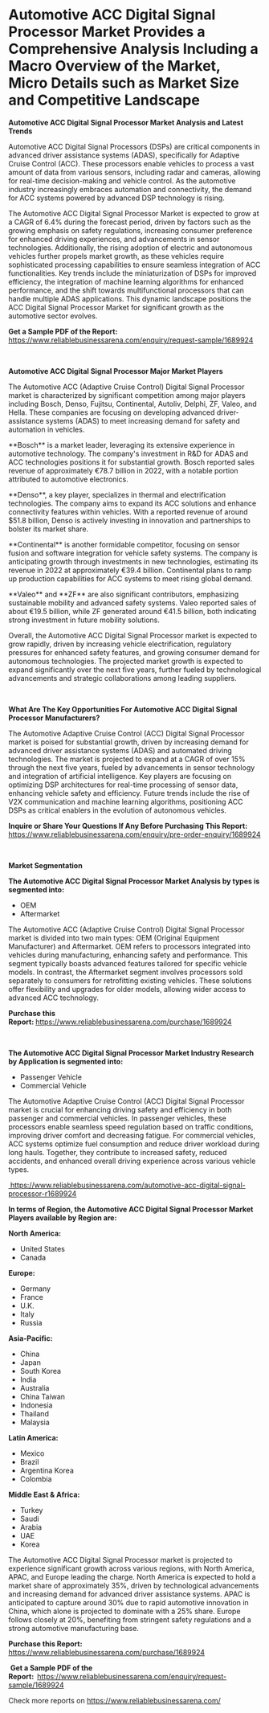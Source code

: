 <p><h1>Automotive ACC Digital Signal Processor Market Provides a Comprehensive Analysis Including a Macro Overview of the Market, Micro Details such as Market Size and Competitive Landscape</h1></p><p><strong>Automotive ACC Digital Signal Processor Market Analysis and Latest Trends</strong></p>
<p><p>Automotive ACC Digital Signal Processors (DSPs) are critical components in advanced driver assistance systems (ADAS), specifically for Adaptive Cruise Control (ACC). These processors enable vehicles to process a vast amount of data from various sensors, including radar and cameras, allowing for real-time decision-making and vehicle control. As the automotive industry increasingly embraces automation and connectivity, the demand for ACC systems powered by advanced DSP technology is rising. </p><p>The Automotive ACC Digital Signal Processor Market is expected to grow at a CAGR of 6.4% during the forecast period, driven by factors such as the growing emphasis on safety regulations, increasing consumer preference for enhanced driving experiences, and advancements in sensor technologies. Additionally, the rising adoption of electric and autonomous vehicles further propels market growth, as these vehicles require sophisticated processing capabilities to ensure seamless integration of ACC functionalities. Key trends include the miniaturization of DSPs for improved efficiency, the integration of machine learning algorithms for enhanced performance, and the shift towards multifunctional processors that can handle multiple ADAS applications. This dynamic landscape positions the ACC Digital Signal Processor Market for significant growth as the automotive sector evolves.</p></p>
<p><strong>Get a Sample PDF of the Report:&nbsp;</strong> <a href="https://www.reliablebusinessarena.com/enquiry/request-sample/1689924?utm_campaign=2988&utm_medium=2&utm_source=Github&utm_content=ia&utm_term=26032025&utm_id=automotive-acc-digital-signal-processor">https://www.reliablebusinessarena.com/enquiry/request-sample/1689924</a></p>
<p>&nbsp;</p>
<p><strong>Automotive ACC Digital Signal Processor Major Market Players</strong></p>
<p><p>The Automotive ACC (Adaptive Cruise Control) Digital Signal Processor market is characterized by significant competition among major players including Bosch, Denso, Fujitsu, Continental, Autoliv, Delphi, ZF, Valeo, and Hella. These companies are focusing on developing advanced driver-assistance systems (ADAS) to meet increasing demand for safety and automation in vehicles.</p><p>**Bosch** is a market leader, leveraging its extensive experience in automotive technology. The company's investment in R&D for ADAS and ACC technologies positions it for substantial growth. Bosch reported sales revenue of approximately €78.7 billion in 2022, with a notable portion attributed to automotive electronics.</p><p>**Denso**, a key player, specializes in thermal and electrification technologies. The company aims to expand its ACC solutions and enhance connectivity features within vehicles. With a reported revenue of around $51.8 billion, Denso is actively investing in innovation and partnerships to bolster its market share.</p><p>**Continental** is another formidable competitor, focusing on sensor fusion and software integration for vehicle safety systems. The company is anticipating growth through investments in new technologies, estimating its revenue in 2022 at approximately €39.4 billion. Continental plans to ramp up production capabilities for ACC systems to meet rising global demand.</p><p>**Valeo** and **ZF** are also significant contributors, emphasizing sustainable mobility and advanced safety systems. Valeo reported sales of about €19.5 billion, while ZF generated around €41.5 billion, both indicating strong investment in future mobility solutions.</p><p>Overall, the Automotive ACC Digital Signal Processor market is expected to grow rapidly, driven by increasing vehicle electrification, regulatory pressures for enhanced safety features, and growing consumer demand for autonomous technologies. The projected market growth is expected to expand significantly over the next five years, further fueled by technological advancements and strategic collaborations among leading suppliers.</p></p>
<p>&nbsp;</p>
<p><strong>What Are The Key Opportunities For Automotive ACC Digital Signal Processor Manufacturers?</strong></p>
<p><p>The Automotive Adaptive Cruise Control (ACC) Digital Signal Processor market is poised for substantial growth, driven by increasing demand for advanced driver assistance systems (ADAS) and automated driving technologies. The market is projected to expand at a CAGR of over 15% through the next five years, fueled by advancements in sensor technology and integration of artificial intelligence. Key players are focusing on optimizing DSP architectures for real-time processing of sensor data, enhancing vehicle safety and efficiency. Future trends include the rise of V2X communication and machine learning algorithms, positioning ACC DSPs as critical enablers in the evolution of autonomous vehicles.</p></p>
<p><strong>Inquire or Share Your Questions If Any Before Purchasing This Report:</strong> <a href="https://www.reliablebusinessarena.com/enquiry/pre-order-enquiry/1689924?utm_campaign=2988&utm_medium=2&utm_source=Github&utm_content=ia&utm_term=26032025&utm_id=automotive-acc-digital-signal-processor">https://www.reliablebusinessarena.com/enquiry/pre-order-enquiry/1689924</a></p>
<p>&nbsp;</p>
<p><strong>Market Segmentation</strong></p>
<p><strong>The Automotive ACC Digital Signal Processor Market Analysis by types is segmented into:</strong></p>
<p><ul><li>OEM</li><li>Aftermarket</li></ul></p>
<p><p>The Automotive ACC (Adaptive Cruise Control) Digital Signal Processor market is divided into two main types: OEM (Original Equipment Manufacturer) and Aftermarket. OEM refers to processors integrated into vehicles during manufacturing, enhancing safety and performance. This segment typically boasts advanced features tailored for specific vehicle models. In contrast, the Aftermarket segment involves processors sold separately to consumers for retrofitting existing vehicles. These solutions offer flexibility and upgrades for older models, allowing wider access to advanced ACC technology.</p></p>
<p><strong>Purchase this Report:&nbsp;</strong><a href="https://www.reliablebusinessarena.com/purchase/1689924?utm_campaign=2988&utm_medium=2&utm_source=Github&utm_content=ia&utm_term=26032025&utm_id=automotive-acc-digital-signal-processor">https://www.reliablebusinessarena.com/purchase/1689924</a></p>
<p>&nbsp;</p>
<p><strong>The Automotive ACC Digital Signal Processor Market Industry Research by Application is segmented into:</strong></p>
<p><ul><li>Passenger Vehicle</li><li>Commercial Vehicle</li></ul></p>
<p><p>The Automotive Adaptive Cruise Control (ACC) Digital Signal Processor market is crucial for enhancing driving safety and efficiency in both passenger and commercial vehicles. In passenger vehicles, these processors enable seamless speed regulation based on traffic conditions, improving driver comfort and decreasing fatigue. For commercial vehicles, ACC systems optimize fuel consumption and reduce driver workload during long hauls. Together, they contribute to increased safety, reduced accidents, and enhanced overall driving experience across various vehicle types.</p></p>
<p><a href="https://www.reliablebusinessarena.com/automotive-acc-digital-signal-processor-r1689924?utm_campaign=2988&utm_medium=2&utm_source=Github&utm_content=ia&utm_term=26032025&utm_id=automotive-acc-digital-signal-processor">&nbsp;https://www.reliablebusinessarena.com/automotive-acc-digital-signal-processor-r1689924</a></p>
<p><strong>In terms of Region, the Automotive ACC Digital Signal Processor Market Players available by Region are:</strong></p>
<p>
    <p> <strong> North America: </strong>
        <ul>
            <li>United States</li>
            <li>Canada</li>
        </ul>
        </p> 
    <p> <strong> Europe: </strong>
        <ul>
            <li>Germany</li>
            <li>France</li>
            <li>U.K.</li>
            <li>Italy</li>
            <li>Russia</li>
        </ul>
        </p> 
    <p> <strong> Asia-Pacific: </strong>
        <ul>
            <li>China</li>
            <li>Japan</li>
            <li>South Korea</li>
            <li>India</li>
            <li>Australia</li>
            <li>China Taiwan</li>
            <li>Indonesia</li>
            <li>Thailand</li>
            <li>Malaysia</li>
        </ul>
        </p> 
    <p> <strong> Latin America: </strong>
        <ul>
            <li>Mexico</li>
            <li>Brazil</li>
            <li>Argentina Korea</li>
            <li>Colombia</li>
        </ul>
        </p> 
    <p> <strong> Middle East & Africa: </strong>
        <ul>
            <li>Turkey</li>
            <li>Saudi</li>
            <li>Arabia</li>
            <li>UAE</li>
            <li>Korea</li>
        </ul>
    </p>
    </p>
<p><p>The Automotive ACC Digital Signal Processor market is projected to experience significant growth across various regions, with North America, APAC, and Europe leading the charge. North America is expected to hold a market share of approximately 35%, driven by technological advancements and increasing demand for advanced driver assistance systems. APAC is anticipated to capture around 30% due to rapid automotive innovation in China, which alone is projected to dominate with a 25% share. Europe follows closely at 20%, benefiting from stringent safety regulations and a strong automotive manufacturing base.</p></p>
<p><strong>Purchase this Report: </strong><a href="https://www.reliablebusinessarena.com/purchase/1689924?utm_campaign=2988&utm_medium=2&utm_source=Github&utm_content=ia&utm_term=26032025&utm_id=automotive-acc-digital-signal-processor">https://www.reliablebusinessarena.com/purchase/1689924</a></p>
<p>&nbsp;<strong>Get a Sample PDF of the Report:&nbsp;&nbsp;</strong><a href="https://www.reliablebusinessarena.com/enquiry/request-sample/1689924?utm_campaign=2988&utm_medium=2&utm_source=Github&utm_content=ia&utm_term=26032025&utm_id=automotive-acc-digital-signal-processor">https://www.reliablebusinessarena.com/enquiry/request-sample/1689924</a></p>
<p><strong></strong></p>
<p>Check more reports on <a href="https://www.reliablebusinessarena.com/?utm_campaign=2988&utm_medium=2&utm_source=Github&utm_content=ia&utm_term=26032025&utm_id=automotive-acc-digital-signal-processor">https://www.reliablebusinessarena.com/</a></p>
